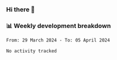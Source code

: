 ### Hi there 👋

### 📊 Weekly development breakdown
<!--START_SECTION:waka-->

```txt
From: 29 March 2024 - To: 05 April 2024

No activity tracked
```

<!--END_SECTION:waka-->
